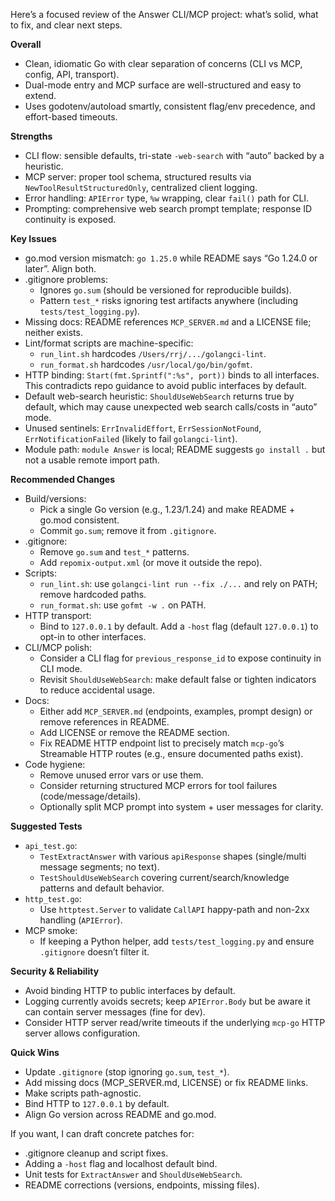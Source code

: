Here’s a focused review of the Answer CLI/MCP project: what’s solid, what to fix, and clear next steps.

**Overall**
- Clean, idiomatic Go with clear separation of concerns (CLI vs MCP, config, API, transport).
- Dual-mode entry and MCP surface are well-structured and easy to extend.
- Uses godotenv/autoload smartly, consistent flag/env precedence, and effort-based timeouts.

**Strengths**
- CLI flow: sensible defaults, tri-state `-web-search` with “auto” backed by a heuristic.
- MCP server: proper tool schema, structured results via `NewToolResultStructuredOnly`, centralized client logging.
- Error handling: `APIError` type, `%w` wrapping, clear `fail()` path for CLI.
- Prompting: comprehensive web search prompt template; response ID continuity is exposed.

**Key Issues**
- go.mod version mismatch: `go 1.25.0` while README says “Go 1.24.0 or later”. Align both.
- .gitignore problems:
  - Ignores `go.sum` (should be versioned for reproducible builds).
  - Pattern `test_*` risks ignoring test artifacts anywhere (including `tests/test_logging.py`).
- Missing docs: README references `MCP_SERVER.md` and a LICENSE file; neither exists.
- Lint/format scripts are machine-specific:
  - `run_lint.sh` hardcodes `/Users/rrj/.../golangci-lint`.
  - `run_format.sh` hardcodes `/usr/local/go/bin/gofmt`.
- HTTP binding: `Start(fmt.Sprintf(":%s", port))` binds to all interfaces. This contradicts repo guidance to avoid public interfaces by default.
- Default web-search heuristic: `ShouldUseWebSearch` returns true by default, which may cause unexpected web search calls/costs in “auto” mode.
- Unused sentinels: `ErrInvalidEffort`, `ErrSessionNotFound`, `ErrNotificationFailed` (likely to fail `golangci-lint`).
- Module path: `module Answer` is local; README suggests `go install .` but not a usable remote import path.

**Recommended Changes**
- Build/versions:
  - Pick a single Go version (e.g., 1.23/1.24) and make README + go.mod consistent.
  - Commit `go.sum`; remove it from `.gitignore`.
- .gitignore:
  - Remove `go.sum` and `test_*` patterns.
  - Add `repomix-output.xml` (or move it outside the repo).
- Scripts:
  - `run_lint.sh`: use `golangci-lint run --fix ./...` and rely on PATH; remove hardcoded paths.
  - `run_format.sh`: use `gofmt -w .` on PATH.
- HTTP transport:
  - Bind to `127.0.0.1` by default. Add a `-host` flag (default `127.0.0.1`) to opt-in to other interfaces.
- CLI/MCP polish:
  - Consider a CLI flag for `previous_response_id` to expose continuity in CLI mode.
  - Revisit `ShouldUseWebSearch`: make default false or tighten indicators to reduce accidental usage.
- Docs:
  - Either add `MCP_SERVER.md` (endpoints, examples, prompt design) or remove references in README.
  - Add LICENSE or remove the README section.
  - Fix README HTTP endpoint list to precisely match `mcp-go`’s Streamable HTTP routes (e.g., ensure documented paths exist).
- Code hygiene:
  - Remove unused error vars or use them.
  - Consider returning structured MCP errors for tool failures (code/message/details).
  - Optionally split MCP prompt into system + user messages for clarity.

**Suggested Tests**
- `api_test.go`:
  - `TestExtractAnswer` with various `apiResponse` shapes (single/multi message segments; no text).
  - `TestShouldUseWebSearch` covering current/search/knowledge patterns and default behavior.
- `http_test.go`:
  - Use `httptest.Server` to validate `CallAPI` happy-path and non-2xx handling (`APIError`).
- MCP smoke:
  - If keeping a Python helper, add `tests/test_logging.py` and ensure `.gitignore` doesn’t filter it.

**Security & Reliability**
- Avoid binding HTTP to public interfaces by default.
- Logging currently avoids secrets; keep `APIError.Body` but be aware it can contain server messages (fine for dev).
- Consider HTTP server read/write timeouts if the underlying `mcp-go` HTTP server allows configuration.

**Quick Wins**
- Update `.gitignore` (stop ignoring `go.sum`, `test_*`).
- Add missing docs (MCP_SERVER.md, LICENSE) or fix README links.
- Make scripts path-agnostic.
- Bind HTTP to `127.0.0.1` by default.
- Align Go version across README and go.mod.

If you want, I can draft concrete patches for:
- .gitignore cleanup and script fixes.
- Adding a `-host` flag and localhost default bind.
- Unit tests for `ExtractAnswer` and `ShouldUseWebSearch`.
- README corrections (versions, endpoints, missing files).